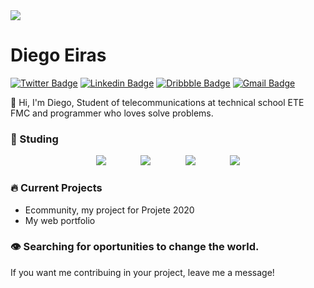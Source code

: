 <img width="auto" src="https://user-images.githubusercontent.com/67290471/95683658-037d3e80-0bc3-11eb-8cd0-a11087eba98b.png" />

# Diego Eiras

[![Twitter Badge](https://img.shields.io/badge/-@eiras5g-1FD79F?style=flat-square&labelColor=2E933CB&logo=twitter&logoColor=white&link=https://twitter.com/eiras5g)](https://twitter.com/eiras5g) 
[![Linkedin Badge](https://img.shields.io/badge/-Diego%20Eiras-1FD79F?style=flat-square&logo=Linkedin&logoColor=white&link=https://www.linkedin.com/in/diego-eiras-2005ba19b/)](https://www.linkedin.com/in/diego-eiras-2005ba19b/) 
[![Dribbble Badge](https://img.shields.io/badge/-eiras5g-1FD79F?style=flat-square&logo=Dribbble&logoColor=white&link=https://dribbble.com/eiras5g)](https://dribbble.com/eiras5g)
[![Gmail Badge](https://img.shields.io/badge/-eiras.lucio@gmail.com-1FD79F?style=flat-square&logo=Gmail&logoColor=white&link=mailto:eiras.lucio@gmail.com)](mailto:eiras.lucio@gmail.com)

👋 Hi, I'm Diego, Student of telecommunications at technical school ETE FMC and programmer who loves solve problems.

### 🚀 Studing

<p align="center">
  <img src="https://img.icons8.com/color/80/000000/javascript.png"/> &nbsp;&nbsp;&nbsp;&nbsp;&nbsp;&nbsp;&nbsp;&nbsp;&nbsp;&nbsp;&nbsp;&nbsp; 
  <img src="https://img.icons8.com/color/80/000000/nodejs.png"/> &nbsp;&nbsp;&nbsp;&nbsp;&nbsp;&nbsp;&nbsp;&nbsp;&nbsp;&nbsp;&nbsp;&nbsp;
  <img src="https://img.icons8.com/officel/80/000000/react.png"/> &nbsp;&nbsp;&nbsp;&nbsp;&nbsp;&nbsp;&nbsp;&nbsp;&nbsp;&nbsp;&nbsp;&nbsp;
  <img src="https://img.icons8.com/color/80/000000/flutter.png"/>
</p>

### 🔥 Current Projects 
- Ecommunity, my project for Projete 2020
- My web portfolio

### 👁️ Searching for oportunities to change the world. 
If you want me contribuing in your project, leave me a message!
